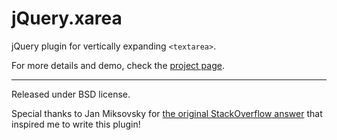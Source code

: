 # jQuery.xarea

jQuery plugin for vertically expanding `<textarea>`.

For more details and demo, check the [project page](http://xion.github.com/jQuery.xarea).

---

Released under BSD license.

Special thanks to Jan Miksovsky for [the original StackOverflow answer](http://stackoverflow.com/a/2032642/434799)
that inspired me to write this plugin!
